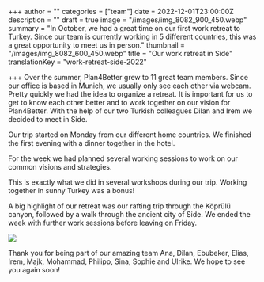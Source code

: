 +++
author = ""
categories = ["team"]
date = 2022-12-01T23:00:00Z
description = ""
draft = true
image = "/images/img_8082_900_450.webp"
summary = "In October, we had a great time on our first work retreat to Turkey. Since our team is currently working in 5 different countries, this was a great opportunity to meet us in person."
thumbnail = "/images/img_8082_600_450.webp"
title = "Our work retreat in Side"
translationKey = "work-retreat-side-2022"

+++
Over the summer, Plan4Better grew to 11 great team members. Since our office is based in Munich, we usually only see each other via webcam. Pretty quickly we had the idea to organize a retreat. It is important for us to get to know each other better and to work together on our vision for Plan4Better. With the help of our two Turkish colleagues Dilan and Irem we decided to meet in Side.

Our trip started on Monday from our different home countries. We finished the first evening with a dinner together in the hotel.

For the week we had planned several working sessions to work on our common visions and strategies.

This is exactly what we did in several workshops during our trip. Working together in sunny Turkey was a bonus!

A big highlight of our retreat was our rafting trip through the Köprülü canyon, followed by a walk through the ancient city of Side. We ended the week with further work sessions before leaving on Friday.

![](/images/img_20221005_121815-1.webp)

Thank you for being part of our amazing team Ana, Dilan, Ebubeker, Elias, Irem, Majk, Mohammad, Philipp, Sina, Sophie and Ulrike. We hope to see you again soon!